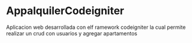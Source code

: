 # AppalquilerCodeigniter
Aplicacion web desarrollada con elf ramework codeigniter la cual permite realizar un crud con usuarios y agregar apartamentos
